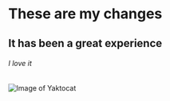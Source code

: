 <h1>These are my changes</h1>
<h2>It has been a great experience</h2>
<h6>I love it</h6>

![Image of Yaktocat](https://octodex.github.com/images/yaktocat.png)
